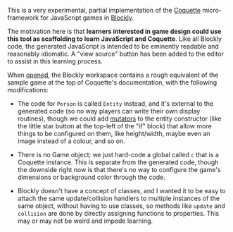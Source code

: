 This is a very experimental, partial implementation of the
[Coquette][] micro-framework for JavaScript games in [Blockly][].

The motivation here is that **learners interested in game design could
use this tool as scaffolding to learn JavaScript and Coquette**. Like all
Blockly code, the generated JavaScript is intended to be eminently
readable and reasonably idiomatic. A "view source" button has been added to
the editor to assist in this learning process.

When [opened][], the Blockly workspace contains a rough equivalent of the
sample game at the top of Coquette's documentation, with the following
modifications:

* The code for `Person` is called `Entity` instead, and it's external
  to the generated code (so no way players can write their own display
  routines), though we could add [mutators][] to the entity constructor
  (like the little star button at the top-left of the "if" block) that
  allow more things to be configured on them, like height/width,
  maybe even an image instead of a colour, and so on.

* There is no Game object; we just hard-code a global called `c` that
  is a Coquette instance. This is separate from the generated code,
  though the downside right now is that there's no way to configure
  the game's dimensions or background color through the code.

* Blockly doesn't have a concept of classes, and I wanted it to be
  easy to attach the same update/collision handlers to multiple
  instances of the same object, without having to use classes, so
  methods like `update` and `collision` are done by directly assigning
  functions to properties. This may or may not be weird and impede learning.

<!-- Links -->

  [Coquette]: http://coquette.maryrosecook.com/
  [Blockly]: https://code.google.com/p/blockly/
  [mutators]: https://code.google.com/p/blockly/wiki/CreatingMutators
  [opened]: http://toolness.github.io/coquette-blockly/
